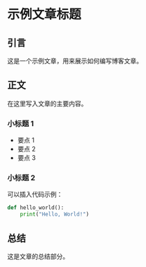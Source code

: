 # 示例文章标题

## 引言
这是一个示例文章，用来展示如何编写博客文章。

## 正文
在这里写入文章的主要内容。

### 小标题 1
- 要点 1
- 要点 2
- 要点 3

### 小标题 2
可以插入代码示例：
```python
def hello_world():
    print("Hello, World!")
```

## 总结
这是文章的总结部分。
